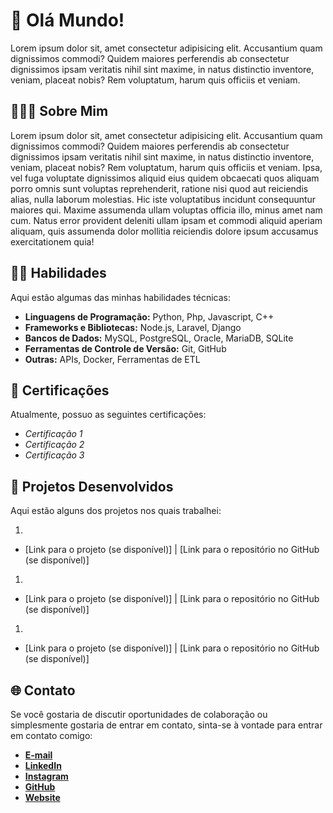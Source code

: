 # 👋 Olá Mundo! 


Lorem ipsum dolor sit, amet consectetur adipisicing elit. Accusantium quam dignissimos commodi? Quidem maiores perferendis ab consectetur dignissimos ipsam veritatis nihil sint maxime, in natus distinctio inventore, veniam, placeat nobis? Rem voluptatum, harum quis officiis et veniam.


## 👨🏼‍💼 Sobre Mim


Lorem ipsum dolor sit, amet consectetur adipisicing elit. Accusantium quam dignissimos commodi? Quidem maiores perferendis ab consectetur dignissimos ipsam veritatis nihil sint maxime, in natus distinctio inventore, veniam, placeat nobis? Rem voluptatum, harum quis officiis et veniam. Ipsa, vel fuga voluptate dignissimos aliquid eius quidem obcaecati quos aliquam porro omnis sunt voluptas reprehenderit, ratione nisi quod aut reiciendis alias, nulla laborum molestias. Hic iste voluptatibus incidunt consequuntur maiores qui. Maxime assumenda ullam voluptas officia illo, minus amet nam cum. Natus error provident deleniti ullam ipsam et commodi aliquid aperiam aliquam, quis assumenda dolor mollitia reiciendis dolore ipsum accusamus exercitationem quia!

## 👨‍💻 Habilidades

Aqui estão algumas das minhas habilidades técnicas:

- **Linguagens de Programação:** Python, Php, Javascript, C++
- **Frameworks e Bibliotecas:** Node.js, Laravel, Django
- **Bancos de Dados:** MySQL, PostgreSQL, Oracle, MariaDB, SQLite
- **Ferramentas de Controle de Versão:** Git, GitHub
- **Outras:** APIs, Docker, Ferramentas de ETL


## 📃 Certificações

Atualmente, possuo as seguintes certificações:

- *Certificação 1*
- *Certificação 2*
- *Certificação 3*


## 🚀 Projetos Desenvolvidos

Aqui estão alguns dos projetos nos quais trabalhei:

1. 
- [Link para o projeto (se disponível)] | [Link para o repositório no GitHub (se disponível)]

1. 
- [Link para o projeto (se disponível)] | [Link para o repositório no GitHub (se disponível)]

1. 
- [Link para o projeto (se disponível)] | [Link para o repositório no GitHub (se disponível)]


## 🌐 Contato

Se você gostaria de discutir oportunidades de colaboração ou simplesmente gostaria de entrar em contato, sinta-se à vontade para entrar em contato comigo:

- **[E-mail]()**
- **[LinkedIn]()**
- **[Instagram]()**
- **[GitHub]()**
- **[Website]()**